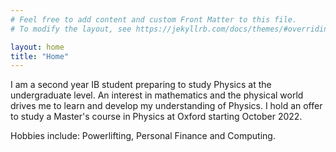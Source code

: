 ```yaml
---
# Feel free to add content and custom Front Matter to this file.
# To modify the layout, see https://jekyllrb.com/docs/themes/#overriding-theme-defaults

layout: home
title: "Home"
---
```

I am a second year IB student preparing to study Physics at the undergraduate level. An interest in mathematics and the physical world drives me to learn and develop my understanding of Physics. I hold an offer to study a Master's course in Physics at Oxford starting October 2022.

Hobbies include: Powerlifting, Personal Finance and Computing.
